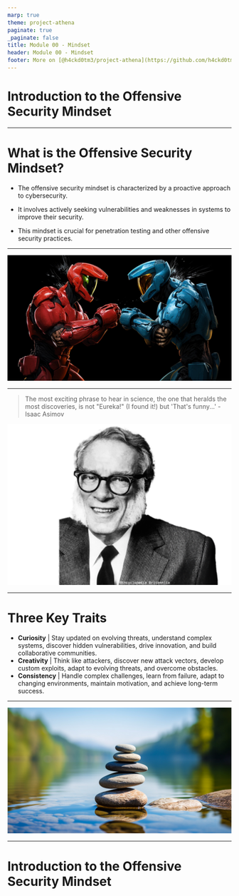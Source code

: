 ```yaml
---
marp: true
theme: project-athena
paginate: true
_paginate: false
title: Module 00 - Mindset
header: Module 00 - Mindset
footer: More on [@h4ckd0tm3/project-athena](https://github.com/h4ckd0tm3/project-athena/)
---
```


# **Introduction to the Offensive Security Mindset** <!-- fit -->

---

# **What is the Offensive Security Mindset?**

- The offensive security mindset is characterized by a proactive approach to cybersecurity.

- It involves actively seeking vulnerabilities and weaknesses in systems to improve their security.

- This mindset is crucial for penetration testing and other offensive security practices.

---
<!--_header: "" -->
<!--_footer: "" -->

![bg fit](./figures/red_vs_blue_team.jpg)

---

> The most exciting phrase to hear in science, the one that heralds the most discoveries, is not "Eureka!" (I found it!) but 'That's funny...' - Isaac Asimov

![bg left:40%](./figures/asimov.png)

---

# **Three Key Traits**

* **Curiosity** | Stay updated on evolving threats, understand complex systems, discover hidden vulnerabilities, drive innovation, and build collaborative communities. 
* **Creativity** | Think like attackers, discover new attack vectors, develop custom exploits, adapt to evolving threats, and overcome obstacles. 
* **Consistency** | Handle complex challenges, learn from failure, adapt to changing environments, maintain motivation, and achieve long-term success. 

---

<!--_header: "" -->
<!--_footer: "" -->

![bg cover](./figures/zen.jpg)

---

<!-- _paginate: false -->

# **Introduction to the Offensive Security Mindset** <!-- fit -->
